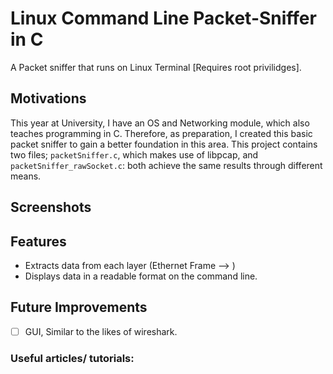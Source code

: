 # Linux Command Line Packet-Sniffer in C
A Packet sniffer that runs on Linux Terminal [Requires root privilidges].

## Motivations
This year at University, I have an OS and Networking module, which also teaches programming in C. Therefore, as preparation, I created this basic packet sniffer to gain a better foundation in this area. This project contains two files; `packetSniffer.c`, which makes use of libpcap, and  `packetSniffer_rawSocket.c`: both achieve the same results through different means.

## Screenshots

## Features
- Extracts data from each layer (Ethernet Frame --> )
- Displays data in a readable format on the command line.

## Future Improvements
- [ ] GUI, Similar to the likes of wireshark.

### Useful articles/ tutorials:
